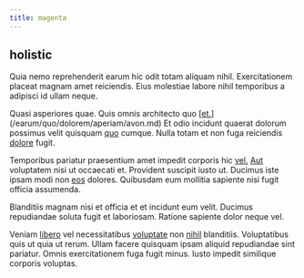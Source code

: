 ```yaml
---
title: magenta
---
```


## holistic

Quia nemo reprehenderit earum hic odit totam aliquam nihil. Exercitationem placeat magnam amet reiciendis. Eius molestiae labore nihil temporibus a adipisci id ullam neque.

Quasi asperiores quae. Quis omnis architecto quo [[et.](/earum/quo/dolorem/aperiam/avon.md)](/earum/quo/dolorem/aperiam/avon.md) Et odio incidunt quaerat dolorum possimus velit quisquam [quo](/facere/temporibus/consequatur/tan_handmade_ram.md) cumque. Nulla totam et non fuga reiciendis [dolore](/dolore/odio/neque/repellat/system.md) fugit.

Temporibus pariatur praesentium amet impedit corporis hic [vel.](/earum/quia/marketing_park.md) [Aut](/dolore/nemo/green.md) voluptatem nisi ut occaecati et. Provident suscipit iusto ut. Ducimus iste ipsam modi non [eos](/earum/quo/dolorem/assurance_blue_archive.md) dolores. Quibusdam eum mollitia sapiente nisi fugit officia assumenda.

Blanditiis magnam nisi et officia et et incidunt eum velit. Ducimus repudiandae soluta fugit et laboriosam. Ratione sapiente dolor neque vel.

Veniam [libero](/facere/temporibus/consequatur/qui/path_crossroad_refined_soft_table.md) vel necessitatibus [voluptate](/quas/back_end_customizable_core.md) non [nihil](/dolore/odio/dignissimos/odio/moratorium.md) blanditiis. Voluptatibus quis ut quia ut rerum. Ullam facere quisquam ipsam aliquid repudiandae sint pariatur. Omnis exercitationem fuga fugit minus. Iusto impedit similique corporis voluptas.
